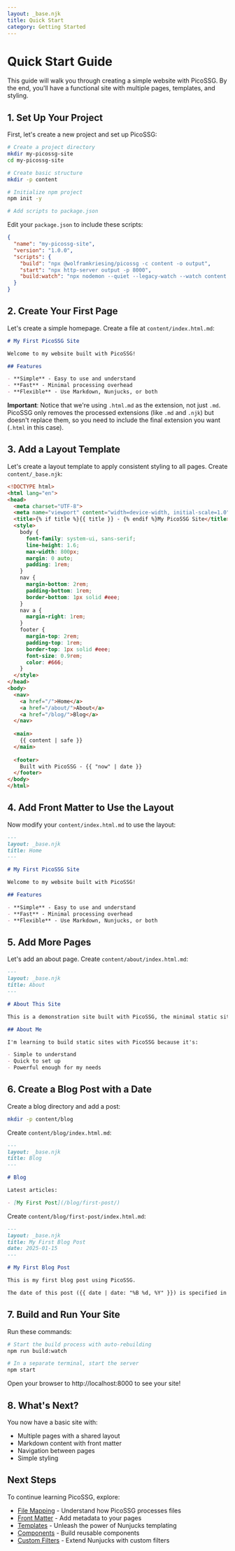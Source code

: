 ```yaml
---
layout: _base.njk
title: Quick Start
category: Getting Started
---
```


# Quick Start Guide

This guide will walk you through creating a simple website with PicoSSG. By the end, you'll have a functional site with multiple pages, templates, and styling.

## 1. Set Up Your Project

First, let's create a new project and set up PicoSSG:

```bash
# Create a project directory
mkdir my-picossg-site
cd my-picossg-site

# Create basic structure
mkdir -p content

# Initialize npm project
npm init -y

# Add scripts to package.json
```

Edit your `package.json` to include these scripts:

```json
{
  "name": "my-picossg-site",
  "version": "1.0.0",
  "scripts": {
    "build": "npx @wolframkriesing/picossg -c content -o output",
    "start": "npx http-server output -p 8000",
    "build:watch": "npx nodemon --quiet --legacy-watch --watch content --ext '*' --exec \"bash -c 'npm run build'\""
  }
}
```

## 2. Create Your First Page

Let's create a simple homepage. Create a file at `content/index.html.md`:

```markdown
# My First PicoSSG Site

Welcome to my website built with PicoSSG!

## Features

- **Simple** - Easy to use and understand
- **Fast** - Minimal processing overhead
- **Flexible** - Use Markdown, Nunjucks, or both
```

**Important**: Notice that we're using `.html.md` as the extension, not just `.md`. PicoSSG only removes the processed extensions (like `.md` and `.njk`) but doesn't replace them, so you need to include the final extension you want (`.html` in this case).

## 3. Add a Layout Template

Let's create a layout template to apply consistent styling to all pages. Create `content/_base.njk`:

```html
<!DOCTYPE html>
<html lang="en">
<head>
  <meta charset="UTF-8">
  <meta name="viewport" content="width=device-width, initial-scale=1.0">
  <title>{% if title %}{{ title }} - {% endif %}My PicoSSG Site</title>
  <style>
    body {
      font-family: system-ui, sans-serif;
      line-height: 1.6;
      max-width: 800px;
      margin: 0 auto;
      padding: 1rem;
    }
    nav {
      margin-bottom: 2rem;
      padding-bottom: 1rem;
      border-bottom: 1px solid #eee;
    }
    nav a {
      margin-right: 1rem;
    }
    footer {
      margin-top: 2rem;
      padding-top: 1rem;
      border-top: 1px solid #eee;
      font-size: 0.9rem;
      color: #666;
    }
  </style>
</head>
<body>
  <nav>
    <a href="/">Home</a>
    <a href="/about/">About</a>
    <a href="/blog/">Blog</a>
  </nav>
  
  <main>
    {{ content | safe }}
  </main>
  
  <footer>
    Built with PicoSSG - {{ "now" | date }}
  </footer>
</body>
</html>
```

## 4. Add Front Matter to Use the Layout

Now modify your `content/index.html.md` to use the layout:

```markdown
---
layout: _base.njk
title: Home
---

# My First PicoSSG Site

Welcome to my website built with PicoSSG!

## Features

- **Simple** - Easy to use and understand
- **Fast** - Minimal processing overhead
- **Flexible** - Use Markdown, Nunjucks, or both
```

## 5. Add More Pages

Let's add an about page. Create `content/about/index.html.md`:

```markdown
---
layout: _base.njk
title: About
---

# About This Site

This is a demonstration site built with PicoSSG, the minimal static site generator.

## About Me

I'm learning to build static sites with PicoSSG because it's:

- Simple to understand
- Quick to set up
- Powerful enough for my needs
```

## 6. Create a Blog Post with a Date

Create a blog directory and add a post:

```bash
mkdir -p content/blog
```

Create `content/blog/index.html.md`:

```markdown
---
layout: _base.njk
title: Blog
---

# Blog

Latest articles:

- [My First Post](/blog/first-post/)
```

Create `content/blog/first-post/index.html.md`:

```markdown
---
layout: _base.njk
title: My First Blog Post
date: 2025-01-15
---

# My First Blog Post

This is my first blog post using PicoSSG.

The date of this post ({{ date | date: "%B %d, %Y" }}) is specified in the front matter!
```

## 7. Build and Run Your Site

Run these commands:

```bash
# Start the build process with auto-rebuilding
npm run build:watch

# In a separate terminal, start the server
npm start
```

Open your browser to http://localhost:8000 to see your site!

## 8. What's Next?

You now have a basic site with:

- Multiple pages with a shared layout
- Markdown content with front matter
- Navigation between pages
- Simple styling

## Next Steps

To continue learning PicoSSG, explore:

- [File Mapping](/file-mapping/) - Understand how PicoSSG processes files
- [Front Matter](/frontmatter/) - Add metadata to your pages
- [Templates](/templates/) - Unleash the power of Nunjucks templating
- [Components](/components/) - Build reusable components
- [Custom Filters](/custom-filters/) - Extend Nunjucks with custom filters
